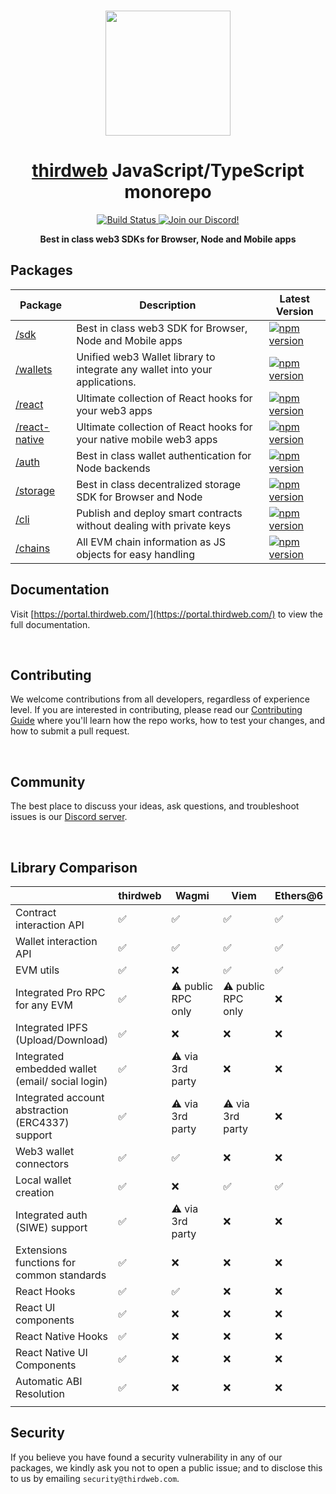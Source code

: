 <p align="center">
    <br />
    <a href="https://thirdweb.com">
        <img src="https://github.com/thirdweb-dev/js/blob/main/packages/sdk/logo.svg?raw=true" width="200" alt=""/></a>
    <br />
</p>

<h1 align="center"><a href='https://thirdweb.com/'>thirdweb</a> JavaScript/TypeScript monorepo</h1>

<p align="center">
    <a href="https://github.com/thirdweb-dev/js/actions/workflows/build-test-lint.yml">
        <img alt="Build Status" src="https://github.com/thirdweb-dev/js/actions/workflows/build-test-lint.yml/badge.svg"/>
    </a>
    <a href="https://discord.gg/thirdweb">
        <img alt="Join our Discord!" src="https://img.shields.io/discord/834227967404146718.svg?color=7289da&label=discord&logo=discord&style=flat"/>
    </a>
</p>

<p align="center"><strong>Best in class web3 SDKs for Browser, Node and Mobile apps</strong></p>

## Packages

| Package                                  | Description                                                                 | Latest Version                                                                                                                                                                             |
| ---------------------------------------- | --------------------------------------------------------------------------- | ------------------------------------------------------------------------------------------------------------------------------------------------------------------------------------------ |
| [/sdk](./packages/sdk)                   | Best in class web3 SDK for Browser, Node and Mobile apps                    | <a href="https://www.npmjs.com/package/@thirdweb-dev/sdk"><img src="https://img.shields.io/npm/v/@thirdweb-dev/sdk?color=red&label=npm&logo=npm" alt="npm version"/></a>                   |
| [/wallets](./packages/wallets)           | Unified web3 Wallet library to integrate any wallet into your applications. | <a href="https://www.npmjs.com/package/@thirdweb-dev/wallets"><img src="https://img.shields.io/npm/v/@thirdweb-dev/wallets?color=red&label=npm&logo=npm" alt="npm version"/></a>           |
| [/react](./packages/react)               | Ultimate collection of React hooks for your web3 apps                       | <a href="https://www.npmjs.com/package/@thirdweb-dev/react"><img src="https://img.shields.io/npm/v/@thirdweb-dev/react?color=red&label=npm&logo=npm" alt="npm version"/></a>               |
| [/react-native](./packages/react-native) | Ultimate collection of React hooks for your native mobile web3 apps         | <a href="https://www.npmjs.com/package/@thirdweb-dev/react-native"><img src="https://img.shields.io/npm/v/@thirdweb-dev/react-native?color=red&label=npm&logo=npm" alt="npm version"/></a> |
| [/auth](./packages/auth)                 | Best in class wallet authentication for Node backends                       | <a href="https://www.npmjs.com/package/@thirdweb-dev/auth"><img src="https://img.shields.io/npm/v/@thirdweb-dev/auth?color=red&label=npm&logo=npm" alt="npm version"/></a>                 |
| [/storage](./packages/storage)           | Best in class decentralized storage SDK for Browser and Node                | <a href="https://www.npmjs.com/package/@thirdweb-dev/storage"><img src="https://img.shields.io/npm/v/@thirdweb-dev/storage?color=red&label=npm&logo=npm" alt="npm version"/></a>           |
| [/cli](./packages/cli)                   | Publish and deploy smart contracts without dealing with private keys        | <a href="https://www.npmjs.com/package/thirdweb"><img src="https://img.shields.io/npm/v/thirdweb?color=red&label=npm&logo=npm" alt="npm version"/></a>                                     |
| [/chains](./packages/chains)             | All EVM chain information as JS objects for easy handling                   | <a href="https://www.npmjs.com/package/@thirdweb-dev/chains"><img src="https://img.shields.io/npm/v/@thirdweb-dev/chains?color=red&label=npm&logo=npm" alt="npm version"/></a>             |

## Documentation

Visit [https://portal.thirdweb.com/](https://portal.thirdweb.com/) to view the full documentation.

<br />

## Contributing

We welcome contributions from all developers, regardless of experience level. If you are interested in contributing, please read our [Contributing Guide](.github/contributing.md) where you'll learn how the repo works, how to test your changes, and how to submit a pull request.

<br />

## Community

The best place to discuss your ideas, ask questions, and troubleshoot issues is our [Discord server](https://discord.gg/thirdweb).

<br/>

## Library Comparison

|  | thirdweb | Wagmi | Viem | Ethers@6 |
| --- | --- | --- | --- | --- |
| Contract interaction API | ✅ | ✅ | ✅ | ✅ |
| Wallet interaction API | ✅ | ✅ | ✅ | ✅ |
| EVM utils | ✅ | ❌ | ✅ | ✅ |
| Integrated Pro RPC for any EVM | ✅  | ⚠️ public RPC only | ⚠️ public RPC only | ❌ |
| Integrated IPFS (Upload/Download) | ✅ | ❌ | ❌ | ❌ |
| Integrated embedded wallet (email/ social login)  | ✅ | ⚠️ via 3rd party | ❌ | ❌ |
| Integrated account abstraction (ERC4337) support | ✅ | ⚠️ via 3rd party | ⚠️ via 3rd party | ❌ |
| Web3 wallet connectors | ✅ | ✅ | ❌ | ❌ |
| Local wallet creation | ✅ | ❌ | ✅ | ✅ |
| Integrated auth (SIWE) support | ✅ | ⚠️ via 3rd party | ❌ | ❌ |
| Extensions functions for common standards | ✅ | ❌ | ❌ | ❌ |
| React Hooks | ✅ | ✅ | ❌ | ❌ |
| React UI components | ✅ | ❌ | ❌ | ❌ |
| React Native Hooks | ✅ | ❌ | ❌ | ❌ |
| React Native UI Components | ✅ | ❌ | ❌ | ❌ |
| Automatic ABI Resolution | ✅ | ❌ | ❌ | ❌ |
|  |  |  |  |  |

## Security

If you believe you have found a security vulnerability in any of our packages, we kindly ask you not to open a public issue; and to disclose this to us by emailing `security@thirdweb.com`.
